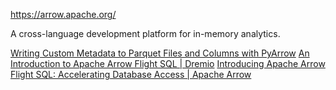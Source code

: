 https://arrow.apache.org/

A cross-language development platform for in-memory analytics.

[Writing Custom Metadata to Parquet Files and Columns with PyArrow](https://mungingdata.com/pyarrow/arbitrary-metadata-parquet-table/)
[An Introduction to Apache Arrow Flight SQL | Dremio](https://www.dremio.com/blog/an-introduction-to-apache-arrow-flight-sql/)
[Introducing Apache Arrow Flight SQL: Accelerating Database Access | Apache Arrow](https://arrow.apache.org/blog/2022/02/16/introducing-arrow-flight-sql/)
